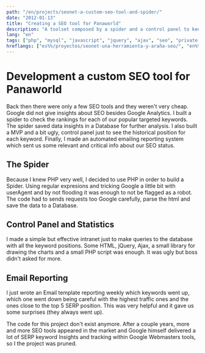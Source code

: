 ```yaml
---
path: "/en/projects/seonet-a-custom-seo-tool-and-spider/"
date: "2012-01-13"
title: "Creating a SEO tool for Panaworld"
description: "A toolset composed by a spider and a control panel to keep track of keywords and SERP rankings."
lang: "en"
tags: ["php", "mysql", "javascript", "jquery", "ajax", "seo", "private-project"]
hreflangs: ["es%%/proyectos/seonet-una-herramienta-y-araña-seo/", "en%%/en/projects/seonet-a-custom-seo-tool-and-spider/"]
---
```

# Development a custom SEO tool for Panaworld

Back then there were only a few SEO tools and they weren't very cheap. Google did not give insights about SEO besides Google Analytics. I built a spider to check the rankings for each of our popular targeted keywords. The spider saved data insights in a Database for further analysis. I also built a MVP and a bit ugly, control panel just to see the historical position for each keyword. Finally, I made an automated emailing reporting system which sent us some relevant and critical info about our SEO status.

## The Spider

Because I knew PHP very well, I decided to use PHP in order to build a Spider. Using regular expresions and tricking Google a little bit with userAgent and by not flooding it was enough to not be flagged as a robot. The code had to sends requests too Google carefully, parse the html and save the data to a Database.

## Control Panel and Statistics

I made a simple but effective intranet just to make queries to the database with all the keyword positions. Some HTML, jQuery, Ajax, a small library for drawing the charts and a small PHP script was enough. It was ugly but boss didn't asked for more.

## Email Reporting

I just wrote an Email template reporting weekly which keywords went up, which one went down being careful with the highest traffic ones and the ones close to the top 5 SERP position. This was very helpful and it gave us some surprises (they always went up).

The code for this project don't exist anymore. After a couple years, more and more SEO tools appeared in the market and Google himself delivered a lot of SERP keyword Insights and tracking within Google Webmasters tools, so I the project was pruned.